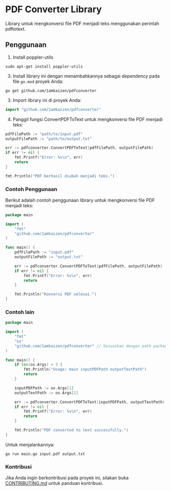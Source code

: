 # PDF Converter Library

Library untuk mengkonversi file PDF menjadi teks menggunakan perintah pdftotext.

## Penggunaan

1. Install poppler-utils

```
sudo apt-get install poppler-utils
```
 

3. Install library ini dengan menambahkannya sebagai dependency pada file `go.mod` proyek Anda:
```
go get github.com/1amkaizen/pdfconverter
```

3. Import library ini di proyek Anda:
```go
import "github.com/1amkaizen/pdfconverter"
```
4. Panggil fungsi ConvertPDFToText untuk mengkonversi file PDF menjadi teks:
```go
pdfFilePath := "path/to/input.pdf"
outputFilePath := "path/to/output.txt"

err := pdfconverter.ConvertPDFToText(pdfFilePath, outputFilePath)
if err != nil {
    fmt.Printf("Error: %v\n", err)
    return
}

fmt.Println("PDF berhasil diubah menjadi teks.")

```

### Contoh Penggunaan
Berikut adalah contoh penggunaan library untuk mengkonversi file PDF menjadi teks:
```go
package main

import (
	"fmt"
	"github.com/1amkaizen/pdfconverter"
)

func main() {
	pdfFilePath := "input.pdf"
	outputFilePath := "output.txt"

	err := pdfconverter.ConvertPDFToText(pdfFilePath, outputFilePath)
	if err != nil {
		fmt.Printf("Error: %v\n", err)
		return
	}

	fmt.Println("Konversi PDF selesai.")
}

```

### Contoh lain
```go
package main

import (
	"fmt"
	"os"
	"github.com/1amkaizen/pdfconverter" // Sesuaikan dengan path package yang sesuai
)

func main() {
	if len(os.Args) < 3 {
		fmt.Println("Usage: main inputPDFPath outputTextPath")
		return
	}

	inputPDFPath := os.Args[1]
	outputTextPath := os.Args[2]

	err := pdfconverter.ConvertPDFToText(inputPDFPath, outputTextPath)
	if err != nil {
		fmt.Printf("Error: %v\n", err)
		return
	}

	fmt.Println("PDF converted to text successfully.")
}
```
Untuk menjalankannya:
```
go run main.go input.pdf output.txt

```

### Kontribusi
Jika Anda ingin berkontribusi pada proyek ini, silakan buka [CONTRIBUTING.md](https://github.com/1amkaizen/pdfconverter/edit/main/CONTRIBUTING.md ) untuk panduan kontribusi.
